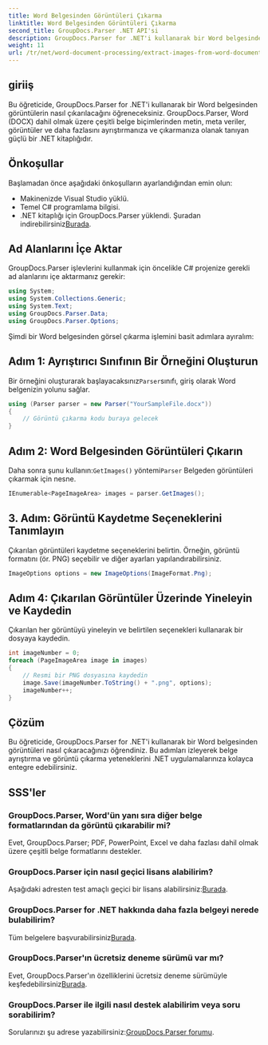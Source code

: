 ```yaml
---
title: Word Belgesinden Görüntüleri Çıkarma
linktitle: Word Belgesinden Görüntüleri Çıkarma
second_title: GroupDocs.Parser .NET API'si
description: GroupDocs.Parser for .NET'i kullanarak bir Word belgesinden görüntüleri nasıl çıkaracağınızı öğrenin. Bu öğretici, görüntüyü .NET'inize entegre etmek için adım adım rehberlik sağlar.
weight: 11
url: /tr/net/word-document-processing/extract-images-from-word-document/
---
```

## giriiş
Bu öğreticide, GroupDocs.Parser for .NET'i kullanarak bir Word belgesinden görüntülerin nasıl çıkarılacağını öğreneceksiniz. GroupDocs.Parser, Word (DOCX) dahil olmak üzere çeşitli belge biçimlerinden metin, meta veriler, görüntüler ve daha fazlasını ayrıştırmanıza ve çıkarmanıza olanak tanıyan güçlü bir .NET kitaplığıdır.
## Önkoşullar
Başlamadan önce aşağıdaki önkoşulların ayarlandığından emin olun:
- Makinenizde Visual Studio yüklü.
- Temel C# programlama bilgisi.
- .NET kitaplığı için GroupDocs.Parser yüklendi. Şuradan indirebilirsiniz[Burada](https://releases.groupdocs.com/parser/net/).
## Ad Alanlarını İçe Aktar
GroupDocs.Parser işlevlerini kullanmak için öncelikle C# projenize gerekli ad alanlarını içe aktarmanız gerekir:
```csharp
using System;
using System.Collections.Generic;
using System.Text;
using GroupDocs.Parser.Data;
using GroupDocs.Parser.Options;
```
Şimdi bir Word belgesinden görsel çıkarma işlemini basit adımlara ayıralım:
## Adım 1: Ayrıştırıcı Sınıfının Bir Örneğini Oluşturun
 Bir örneğini oluşturarak başlayacaksınız`Parser`sınıfı, giriş olarak Word belgenizin yolunu sağlar.
```csharp
using (Parser parser = new Parser("YourSampleFile.docx"))
{
    // Görüntü çıkarma kodu buraya gelecek
}
```
## Adım 2: Word Belgesinden Görüntüleri Çıkarın
 Daha sonra şunu kullanın:`GetImages()` yöntemi`Parser` Belgeden görüntüleri çıkarmak için nesne.
```csharp
IEnumerable<PageImageArea> images = parser.GetImages();
```
## 3. Adım: Görüntü Kaydetme Seçeneklerini Tanımlayın
Çıkarılan görüntüleri kaydetme seçeneklerini belirtin. Örneğin, görüntü formatını (ör. PNG) seçebilir ve diğer ayarları yapılandırabilirsiniz.
```csharp
ImageOptions options = new ImageOptions(ImageFormat.Png);
```
## Adım 4: Çıkarılan Görüntüler Üzerinde Yineleyin ve Kaydedin
Çıkarılan her görüntüyü yineleyin ve belirtilen seçenekleri kullanarak bir dosyaya kaydedin.
```csharp
int imageNumber = 0;
foreach (PageImageArea image in images)
{
    // Resmi bir PNG dosyasına kaydedin
    image.Save(imageNumber.ToString() + ".png", options);
    imageNumber++;
}
```
## Çözüm
Bu öğreticide, GroupDocs.Parser for .NET'i kullanarak bir Word belgesinden görüntüleri nasıl çıkaracağınızı öğrendiniz. Bu adımları izleyerek belge ayrıştırma ve görüntü çıkarma yeteneklerini .NET uygulamalarınıza kolayca entegre edebilirsiniz.

## SSS'ler
### GroupDocs.Parser, Word'ün yanı sıra diğer belge formatlarından da görüntü çıkarabilir mi?
Evet, GroupDocs.Parser; PDF, PowerPoint, Excel ve daha fazlası dahil olmak üzere çeşitli belge formatlarını destekler.
### GroupDocs.Parser için nasıl geçici lisans alabilirim?
 Aşağıdaki adresten test amaçlı geçici bir lisans alabilirsiniz:[Burada](https://purchase.groupdocs.com/temporary-license/).
### GroupDocs.Parser for .NET hakkında daha fazla belgeyi nerede bulabilirim?
 Tüm belgelere başvurabilirsiniz[Burada](https://tutorials.groupdocs.com/parser/net/).
### GroupDocs.Parser'ın ücretsiz deneme sürümü var mı?
 Evet, GroupDocs.Parser'ın özelliklerini ücretsiz deneme sürümüyle keşfedebilirsiniz[Burada](https://releases.groupdocs.com/).
### GroupDocs.Parser ile ilgili nasıl destek alabilirim veya soru sorabilirim?
 Sorularınızı şu adrese yazabilirsiniz:[GroupDocs.Parser forumu](https://forum.groupdocs.com/c/parser/17).